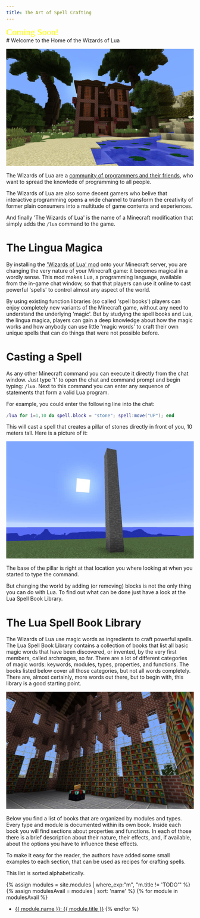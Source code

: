 ```yaml
---
title: The Art of Spell Crafting
---
```

<div STYLE="font-family: Arial Black; font-size: 24px; color: yellow">Coming Soon!</div>
# Welcome to the Home of the Wizards of Lua

![Manison](images/manison.jpg)

The Wizards of Lua are a [community of programmers and their friends](members.md),
who want to spread the knowlede of programming to all people.

The Wizards of Lua are also some decent gamers
who belive that interactive programming opens a wide channel to transform
the creativity of former plain consumers into a multitude of game contents
and experiences.

And finally 'The Wizards of Lua' is the name of a Minecraft modification that
simply adds the `/lua` command to the game.

# The Lingua Magica
By installing the ['Wizards of Lua' mod](https://github.com/wizards-of-lua/luamod)
onto your Minecraft server, you are changing the very nature of your Minecraft
game: it becomes magical in a wordly sense.
This mod makes Lua, a programming language, available from the in-game chat
window, so that that players can use it online to cast powerful 'spells' to
control almost any aspect of the world.

By using existing function libraries (so called 'spell books') players can enjoy
completely new variants of the Minecraft game, without any need to understand
the underlying 'magic'.
But by studying the spell books and Lua, the lingua magica, players can gain a
deep knowledge about how the magic works and how anybody can use little
'magic words' to craft their own unique spells that can do things that were
not possible before.

# Casting a Spell
As any other Minecraft command you can execute it directly from the chat
window.
Just type 't' to open the chat and command prompt and begin typing: `/lua`.
Next to this command you can enter any sequence of statements that form
a valid Lua program.

For example, you could enter the following line into the chat:
```lua
/lua for i=1,10 do spell.block = "stone"; spell:move("UP"); end
```
This will cast a spell that creates a pillar of stones directly in front of you,
10 meters tall. Here is a picture of it:

![Pillar of Stone](images/pillar-of-stone.jpg)

The base of the pillar is right at that location you where looking at when you
started to type the command.

But changing the world by adding (or removing) blocks is not the only thing
you can do with Lua.
To find out what can be done just have a look at the Lua Spell Book Library.

# The Lua Spell Book Library
The Wizards of Lua use magic words as ingredients to craft powerful spells.
The Lua Spell Book Library contains a collection of books that list all basic
magic words that have been discovered, or invented, by the very first members,
called archmages, so far.
There are a lot of different categories of magic words:
keywords, modules, types, properties, and functions.
The books listed below cover all those categories, but not all words completely.
There are, almost certainly, more words out there, but to begin with, this library
is a good starting point.

![Library of Lua](images/library-of-lua.jpg)

Below you find a list of books that are organized by modules and types.
Every type and module is documented within its own book.
Inside each book you will find sections about properties and functions.
In each of those there is a brief description about their nature, their effects,
and, if available, about the options you have to influence these effects.

To make it easy for the reader, the authors have added some small examples to
each section, that can be used as recipes for crafting spells.

This list is sorted alphabetically.

{% assign modules = site.modules | where_exp:"m", "m.title != 'TODO'" %}
{% assign modulesAvail = modules | sort: 'name' %}
{% for module in modulesAvail %}
* <a href="{{ module.url }}">{{ module.name }}: {{ module.title }}</a>
{% endfor %}
